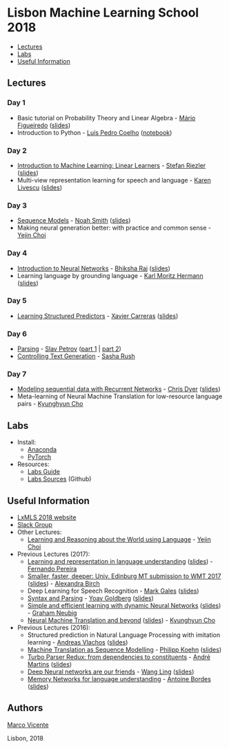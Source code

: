 # Lisbon Machine Learning School 2018

* [Lectures](#lectures)
* [Labs](#start)
* [Useful Information](#info)


<a name="lectures"></a>
## Lectures
### Day 1
* Basic tutorial on Probability Theory and Linear Algebra - [Mário Figueiredo](http://www.lx.it.pt/~mtf/) ([slides](http://lxmls.it.pt/2018/Figueiredo_LxMLS2018.pdf))
* Introduction to Python - [Luís Pedro Coelho](http://luispedro.org) ([notebook](https://github.com/luispedro/talk-python-intro))
### Day 2
* [Introduction to Machine Learning: Linear Learners](https://www.youtube.com/watch?v=DR1qJW597bA&t=0s&list=PLToLj8M4ao-fuRfnzEJCCnvuW2_FeJ73N&index=3) - [Stefan Riezler](http://www.cl.uni-heidelberg.de/~riezler/) ([slides](http://lxmls.it.pt/2018/slidesLXMLS2018.pdf))
* Multi-view representation learning for speech and language - [Karen Livescu](http://ttic.uchicago.edu/~klivescu/) ([slides](http://lxmls.it.pt/2018/livescu.pdf)) 
### Day 3
*  [Sequence Models](https://www.youtube.com/watch?v=c2_GcfvDUPU&t=0s&list=PLToLj8M4ao-fuRfnzEJCCnvuW2_FeJ73N&index=5) - [Noah Smith](http://homes.cs.washington.edu/~nasmith/) ([slides](https://homes.cs.washington.edu/~nasmith/slides/LXMLS-6-16-18.pdf))
* Making neural generation better: with practice and common sense - [Yejin Choi](http://homes.cs.washington.edu/~yejin/)
### Day 4
* [Introduction to Neural Networks](https://www.youtube.com/watch?v=6wjA8nfOAGw&t=0s&list=PLToLj8M4ao-fuRfnzEJCCnvuW2_FeJ73N&index=10) - [Bhiksha Raj](http://www.cs.cmu.edu/~bhiksha/)  ([slides](http://lxmls.it.pt/2018/Lecture.fin.pdf))
* Learning language by grounding language - [Karl Moritz Hermann](http://www.karlmoritz.com/) ([slides](http://lxmls.it.pt/2018/LxMLS2018_Karl_Moritz.pdf))
### Day 5
* [Learning Structured Predictors](https://www.youtube.com/watch?v=J4Yyru3YeWk&t=0s&list=PLToLj8M4ao-fuRfnzEJCCnvuW2_FeJ73N&index=7)  - [Xavier Carreras](https://xaviercarreras.github.io) ([slides](http://lxmls.it.pt/2018/strlearn.pdf))
### Day 6
* [Parsing](https://www.youtube.com/watch?v=YK1PLBPfvDY&list=PLToLj8M4ao-fymxXBIOU6sF1NGFLb5EiX&index=6) - [Slav Petrov](http://www.petrovi.de/) ([part 1](http://lxmls.it.pt/2018/Part_1_-_Constituency_Parsing_2018.pdf) | [part 2](http://lxmls.it.pt/2018/Part_2_-_Dependency_Parsing_2018.pdf))
* [Controlling Text Generation](http://lxmls.it.pt/2018/talk3.pdf) - [Sasha Rush](https://www.seas.harvard.edu/directory/srush)
### Day 7
* [Modeling sequential data with Recurrent Networks](https://www.youtube.com/watch?v=kZKTpM45LAk&t=0s&list=PLToLj8M4ao-fuRfnzEJCCnvuW2_FeJ73N&index=12) - [Chris Dyer](http://www.cs.cmu.edu/~cdyer) ([slides](http://lxmls.it.pt/2018/lxmls-dl3.pdf))
* Meta-learning of Neural Machine Translation for low-resource language pairs - [Kyunghyun Cho](http://www.kyunghyuncho.me/)

<a name="start"></a>
## Labs
* Install:
    * [Anaconda](https://www.anaconda.com/download/)
    * [PyTorch](https://pytorch.org/)
* Resources:
    * [Labs Guide](http://lxmls.it.pt/2018/LxMLS_guide_2018.pdf)
    * [Labs Sources](https://github.com/LxMLS/lxmls-toolkit) (Github)

<a name="info"></a>
## Useful Information
* [LxMLS 2018 website](http://lxmls.it.pt/2018/)
* [Slack Group](lxmls2018.slack.com)
* Other Lectures:
    * [Learning and Reasoning about the World using Language](https://youtu.be/qs2aO8tTxNs) - [Yejin Choi](http://homes.cs.washington.edu/~yejin/)
* Previous Lectures (2017):
    * [Learning and representation in language understanding](https://www.youtube.com/watch?v=OqMYm874pCc&t=0s&list=PLToLj8M4ao-fuRfnzEJCCnvuW2_FeJ73N&index=4) ([slides](http://lxmls.it.pt/2017/Learning_and_representation_in_language_understanding.pdf)) - [Fernando Pereira](https://sites.google.com/site/fernandopereira/)
    * [Smaller, faster, deeper: Univ. Edinburg MT submission to WMT 2017](https://www.youtube.com/watch?v=iB_YfX4bFw0&t=0s&list=PLToLj8M4ao-fuRfnzEJCCnvuW2_FeJ73N&index=6) ([slides](http://lxmls.it.pt/2017/birchNMT.pdf)) - [Alexandra Birch](http://homepages.inf.ed.ac.uk/abmayne/)
    * Deep Learning for Speech Recognition - [Mark Gales](http://mi.eng.cam.ac.uk/~mjfg/) ([slides](http://lxmls.it.pt/2017/birchNMT.pdf)) 
    * [Syntax and Parsing](https://www.youtube.com/watch?v=85jixvhCOQw&t=0s&list=PLToLj8M4ao-fuRfnzEJCCnvuW2_FeJ73N&index=9) - [Yoav Goldberg](https://www.cs.bgu.ac.il/~yoavg/uni/) ([slides](http://lxmls.it.pt/2017/const-parsing.pdf))
    * [Simple and efficient learning with dynamic Neural Networks](https://www.youtube.com/watch?v=qBt72QhM7iM&t=0s&list=PLToLj8M4ao-fuRfnzEJCCnvuW2_FeJ73N&index=11) ([slides](https://github.com/neubig/lxmls-2017/blob/master/neubig17mlss.pdf)) - [Graham Neubig](http://www.phontron.com/research.php)
    * [Neural Machine Translation and beyond](https://www.youtube.com/watch?v=LjbAB_Ol_uY&t=0s&list=PLToLj8M4ao-fuRfnzEJCCnvuW2_FeJ73N&index=13) ([slides](http://lxmls.it.pt/2017/rnn.pdf)) - [Kyunghyun Cho](http://www.kyunghyuncho.me/)  
* Previous Lectures (2016):
    * Structured prediction in Natural Language Processing with imitation learning - [Andreas Vlachos](https://andreasvlachos.github.io/) ([slides](http://andreasvlachos.github.io/assets/lectures_reveal_js/LxMLS22July2016/ImitationLearningTutorial.html#/))
    * [Machine Translation as Sequence Modelling](https://www.youtube.com/watch?v=0bt9VAPsIps&list=PLToLj8M4ao-fymxXBIOU6sF1NGFLb5EiX&index=4) - [Philipp Koehn](http://www.cs.jhu.edu/~phi/) ([slides](http://lxmls.it.pt/2016/talk.pdf))
    * [Turbo Parser Redux: from dependencies to constituents](https://www.youtube.com/watch?v=teUFYEimLXU&list=PLToLj8M4ao-fymxXBIOU6sF1NGFLb5EiX&index=7) - [André Martins](ttps://www.cs.cmu.edu/~afm/Home.html) ([slides](http://lxmls.it.pt/2016/lxmls2016_slides.pdf))
    * [Deep Neural networks are our friends](https://www.youtube.com/watch?v=NSFWRiXYMJc&index=8&list=PLToLj8M4ao-fymxXBIOU6sF1NGFLb5EiX) - [Wang Ling](http://www.cs.cmu.edu/~lingwang/) ([slides](http://lxmls.it.pt/2016/Deep-Neural-Networks-Are-Our-Friends.pdf))
    * [Memory Networks for language understanding](https://www.youtube.com/watch?v=5ekMog_nhaQ&list=PLToLj8M4ao-fymxXBIOU6sF1NGFLb5EiX&index=9) - [Antoine Bordes](https://research.facebook.com/antoine-bordes) ([slides](http://lxmls.it.pt/2016/abordes-lxmlss.pptx))
## Authors 
[Marco Vicente](https://twitter.com/vicentedaajuda)

Lisbon, 2018